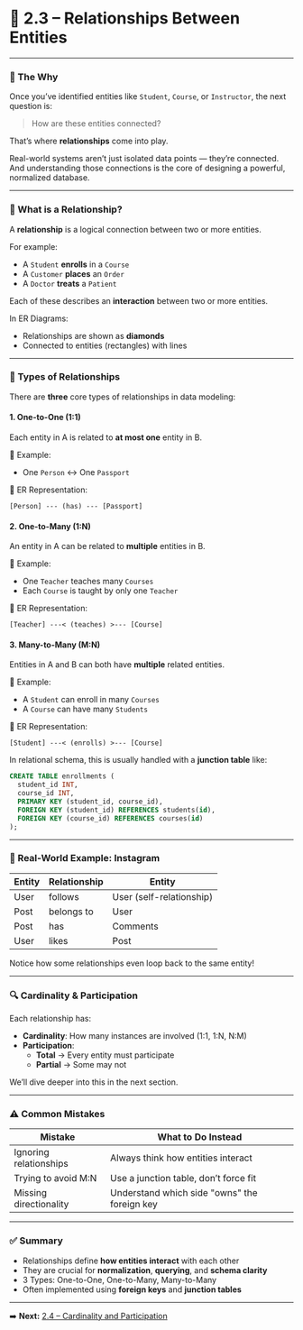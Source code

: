 # 📘 2.3 – Relationships Between Entities

---

### 🧠 The Why

Once you’ve identified entities like `Student`, `Course`, or `Instructor`, the next question is:

> How are these entities connected?

That’s where **relationships** come into play.

Real-world systems aren’t just isolated data points — they’re connected.  
And understanding those connections is the core of designing a powerful, normalized database.

---

### 🔗 What is a Relationship?

A **relationship** is a logical connection between two or more entities.

For example:
- A `Student` **enrolls** in a `Course`
- A `Customer` **places** an `Order`
- A `Doctor` **treats** a `Patient`

Each of these describes an **interaction** between two or more entities.

In ER Diagrams:
- Relationships are shown as **diamonds**
- Connected to entities (rectangles) with lines

---

### 🧩 Types of Relationships

There are **three** core types of relationships in data modeling:

#### 1. **One-to-One (1:1)**

Each entity in A is related to **at most one** entity in B.

📘 Example:  
- One `Person` ↔ One `Passport`

📐 ER Representation:
```
[Person] --- (has) --- [Passport]
```

#### 2. **One-to-Many (1:N)**

An entity in A can be related to **multiple** entities in B.

📘 Example:  
- One `Teacher` teaches many `Courses`  
- Each `Course` is taught by only one `Teacher`

📐 ER Representation:
```
[Teacher] ---< (teaches) >--- [Course]
```

#### 3. **Many-to-Many (M:N)**

Entities in A and B can both have **multiple** related entities.

📘 Example:
- A `Student` can enroll in many `Courses`  
- A `Course` can have many `Students`

📐 ER Representation:
```
[Student] ---< (enrolls) >--- [Course]
```

In relational schema, this is usually handled with a **junction table** like:
```sql
CREATE TABLE enrollments (
  student_id INT,
  course_id INT,
  PRIMARY KEY (student_id, course_id),
  FOREIGN KEY (student_id) REFERENCES students(id),
  FOREIGN KEY (course_id) REFERENCES courses(id)
);
```

---

### 🧪 Real-World Example: Instagram

| Entity | Relationship | Entity |
|--------|--------------|--------|
| User   | follows      | User (self-relationship) |
| Post   | belongs to   | User |
| Post   | has          | Comments |
| User   | likes        | Post |

Notice how some relationships even loop back to the same entity!

---

### 🔍 Cardinality & Participation

Each relationship has:
- **Cardinality**: How many instances are involved (1:1, 1:N, N:M)
- **Participation**:
  - **Total** → Every entity must participate
  - **Partial** → Some may not

We’ll dive deeper into this in the next section.

---

### ⚠️ Common Mistakes

| Mistake | What to Do Instead |
|--------|--------------------|
| Ignoring relationships | Always think how entities interact |
| Trying to avoid M:N | Use a junction table, don’t force fit |
| Missing directionality | Understand which side "owns" the foreign key |

---

### ✅ Summary

- Relationships define **how entities interact** with each other  
- They are crucial for **normalization**, **querying**, and **schema clarity**  
- 3 Types: One-to-One, One-to-Many, Many-to-Many  
- Often implemented using **foreign keys** and **junction tables**

---

➡️ **Next:** [2.4 – Cardinality and Participation](./2.4%20Cardinality%20and%20Participation.md)
